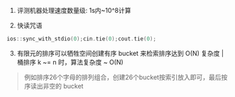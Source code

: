 1. 评测机器处理速度数量级: 1s内~10^8计算

2. 快读咒语

```cpp
ios::sync_with_stdio(0);cin.tie(0);cout.tie(0);
```

3. 有限元的排序可以牺牲空间创建有序 bucket 来检索排序达到 O(N) 复杂度 | 桶排序 k ~= n 时，算法复杂度 ~ O(N)

> 例如排序26个字母的排列组合，创建26个bucket按索引放入即可，最后按序读出非空的 bucket

